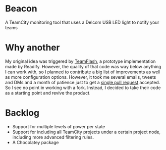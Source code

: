 # Beacon
A TeamCity monitoring tool that uses a Delcom USB LED light to notify your teams

# Why another
My original idea was triggered by [TeamFlash](https://github.com/Readify/TeamFlash), a prototype implementation made by Readify. However, the quality of that code was way below anything I can work with, so I planned to contribute a big list of improvements as well as more configuration options. However, it took me several emails, tweets and DMs and a month of patience just to get a [single pull request](https://github.com/Readify/TeamFlash/pull/16) accepted. So I see no point in working with a fork. Instead, I decided to take their code as a starting point and revive the product. 

# Backlog
* Support for multiple levels of power per state
* Support for including all TeamCity projects under a certain project node, including more advanced filtering rules. 
* A Chocolatey package
